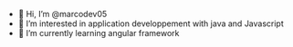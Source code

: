 - 👋 Hi, I’m @marcodev05
- 👀 I’m interested in application developpement with java and Javascript
- 🌱 I’m currently learning angular framework

<!---
marcodev05/marcodev05 is a ✨ special ✨ repository because its `README.md` (this file) appears on your GitHub profile.
You can click the Preview link to take a look at your changes.
--->
